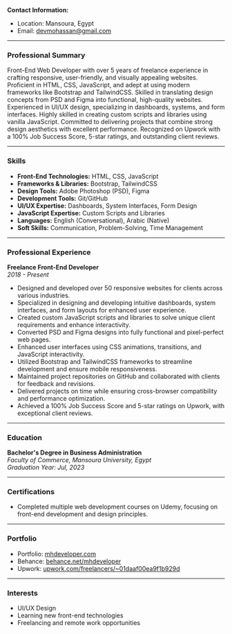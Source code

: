 **Contact Information:**

- Location: Mansoura, Egypt
- Email: [devmohassan@gmail.com](mailto:devmohassan@gmail.com)

---

### **Professional Summary**

Front-End Web Developer with over 5 years of freelance experience in crafting responsive, user-friendly, and visually appealing websites. Proficient in HTML, CSS, JavaScript, and adept at using modern frameworks like Bootstrap and TailwindCSS. Skilled in translating design concepts from PSD and Figma into functional, high-quality websites. Experienced in UI/UX design, specializing in dashboards, systems, and form interfaces. Highly skilled in creating custom scripts and libraries using vanilla JavaScript. Committed to delivering projects that combine strong design aesthetics with excellent performance. Recognized on Upwork with a 100% Job Success Score, 5-star ratings, and outstanding client reviews.

---

### **Skills**

- **Front-End Technologies:** HTML, CSS, JavaScript
- **Frameworks & Libraries:** Bootstrap, TailwindCSS
- **Design Tools:** Adobe Photoshop (PSD), Figma
- **Development Tools:** Git/GitHub
- **UI/UX Expertise:** Dashboards, System Interfaces, Form Design
- **JavaScript Expertise:** Custom Scripts and Libraries
- **Languages:** English (Conversational), Arabic (Native)
- **Soft Skills:** Communication, Problem-Solving, Time Management

---

### **Professional Experience**

**Freelance Front-End Developer**\
*2018 - Present*

- Designed and developed over 50 responsive websites for clients across various industries.
- Specialized in designing and developing intuitive dashboards, system interfaces, and form layouts for enhanced user experience.
- Created custom JavaScript scripts and libraries to solve unique client requirements and enhance interactivity.
- Converted PSD and Figma designs into fully functional and pixel-perfect web pages.
- Enhanced user interfaces using CSS animations, transitions, and JavaScript interactivity.
- Utilized Bootstrap and TailwindCSS frameworks to streamline development and ensure mobile responsiveness.
- Maintained project repositories on GitHub and collaborated with clients for feedback and revisions.
- Delivered projects on time while ensuring cross-browser compatibility and performance optimization.
- Achieved a 100% Job Success Score and 5-star ratings on Upwork, with exceptional client reviews.

---

### **Education**

**Bachelor's Degree in Business Administration**\
*Faculty of Commerce, Mansoura University, Egypt*\
*Graduation Year: Jul, 2023*

---

### **Certifications**

- Completed multiple web development courses on Udemy, focusing on front-end development and design principles.

---

### **Portfolio**

- Portfolio: [mhdeveloper.com](http://www.mhdeveloper.com)
- Behance: [behance.net/mhdeveloper](https://www.behance.net/mhdeveloper)
- Upwork: [upwork.com/freelancers/~01daaf00ea9f1b929d](https://www.upwork.com/freelancers/~01daaf00ea9f1b929d)

---

### **Interests**

- UI/UX Design
- Learning new front-end technologies
- Freelancing and remote work opportunities

